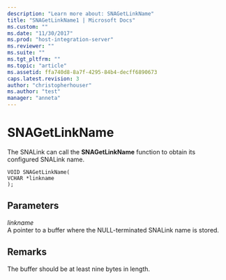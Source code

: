 ```yaml
---
description: "Learn more about: SNAGetLinkName"
title: "SNAGetLinkName1 | Microsoft Docs"
ms.custom: ""
ms.date: "11/30/2017"
ms.prod: "host-integration-server"
ms.reviewer: ""
ms.suite: ""
ms.tgt_pltfrm: ""
ms.topic: "article"
ms.assetid: ffa740d8-8a7f-4295-84b4-decff6890673
caps.latest.revision: 3
author: "christopherhouser"
ms.author: "test"
manager: "anneta"
---
```

# SNAGetLinkName
The SNALink can call the **SNAGetLinkName** function to obtain its configured SNALink name.  
  
```  
VOID SNAGetLinkName(  
VCHAR *linkname  
);  
```  
  
## Parameters  
 *linkname*  
 A pointer to a buffer where the NULL-terminated SNALink name is stored.  
  
## Remarks  
 The buffer should be at least nine bytes in length.
